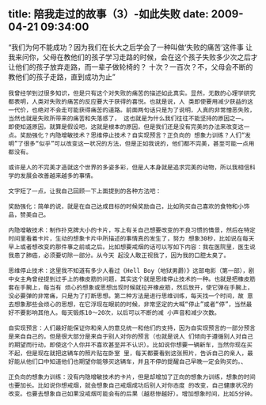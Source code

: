 title: 陪我走过的故事（3）-如此失败
date: 2009-04-21 09:34:00
---

“我们为何不能成功？因为我们在长大之后学会了一种叫做‘失败的痛苦’这件事 
    让我来问你，父母在教他们的孩子学习走路的时候，会在这个孩子失败多少次之后才让他们的孩子放弃走路，而一辈子做轮椅的？ 
    十次？一百次？不，父母会不断的教他们的孩子走路，直到成功为止”

    我曾经学到过很多知识，但是只有这个对失败的痛苦的描述如此真实。显然，无数的心理学研究都表明，人类对失败的痛苦的反应要大于获得的喜悦。也就是说，人 类即使要用减少获益的这一代价，也绝对不会走可能获得痛苦的道路。前面两句话只是为了说明，人真的非常憎恶失败，当然也就是失败所带来的痛苦和失落感了， 这也就是为什么我们往往不能坚持的原因之一。
    即使知道原因，就算是假设吧，这就是根本的原因，但是我们还是没有完美的办法来改变这一点。奖励强化？内隐增敏技术？思维停止技术？自实现预言？正负向的 想象力训练？人们“发明”了很多“似乎”可以改变这一状况的方法，但是正如我说的，他们都不完美，甚至可能一点用都没有。

    或许是人的不完美才造就这个世界的多姿多彩，但是人本身就是追求完美的动物，所以我相信科学的发展会改善越来越多的事情。

    文字短了一点，让我自己回顾一下上面提到的各种方法吧：

    奖励强化：简单的说，就是在自己达成目标的时候奖励自己，比如购买自己喜欢的食物和小饰品，赞美自己。

    内隐增敏技术：制作扑克牌大小的卡片，写上有关自己想要改变的不良习惯的情景，然后在特定时间里看着卡片，生动的想象卡片中所描述的事情真的发生了，努力 想象30秒，比如说在每天早上或者想改变的那件事之前或之后。比如想要戒烟的话可以写如下内容：我在医院里，医生说我患了肺癌，必须要切除一部分。从今天 起没人敢正视我了，因为我的口腔太臭了。

    思维停止技术：这里我不知道有多少人看过《Hell Boy（地狱男爵）》这部电影（第一部），剧中女主角曾经提到过手上的橡皮筋的问题，其实这个就是思维停止技术的一种。也就是把橡皮筋套在手腕上，每当有 烦心的想象或思想出现时候就拉开橡皮筋，然后放开，使它弹在手腕上，没必要弹的非常痛，只是为了打断思想。第二种方法是进行思维训练，每天找一个时间，故 意去想象那些会烦心的思想，在它浮现在眼前的时候，非常坚定的大喊“停止”或者“停”，当然最好不要影响其他人。每天锻炼10～20次，以后可以不断的减 小声音和减少次数。

    自实现预言：人们最好能保证你和亲人的意见统一和他们的支持，因为自实现预言的一部分预言是来自自己的，但是很大部分是来自于别人对你的预言（也就是说人 们倾向于遵循别人对自己的期望而行动，即使这个人你并不喜欢甚至并不认识）。比如说你想要一辆新车，当然你现在买不起，但是现在就把这辆车的照片贴在卧室 里，每天都要看到这张照片，告诉自己的亲人，最好能从他们口中知道他们也期望你能够买这辆车，并且不停的提醒自己早晚一定会购买的。、

    正负向的想象力训练：没有内隐增敏技术的卡片，但是却增加了正向的想象力训练，想象的时间也要加长。比如说你想戒烟，就会想象自己戒烟成功后别人对你态度 的改变，自己健康状况的改变。也要去想象自己如果没戒烟可能会有的后果（越悲惨越好）。增加想象时间，比如5分钟。